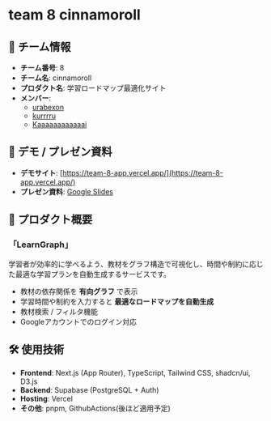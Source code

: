 # team 8 cinnamoroll

## 📌 チーム情報
- **チーム番号**: 8  
- **チーム名**: cinnamoroll  
- **プロダクト名**: 学習ロードマップ最適化サイト  
- **メンバー**:  
  - [urabexon](https://github.com/urabexon)  
  - [kurrrru](https://github.com/kurrrru)  
  - [Kaaaaaaaaaaaai](https://github.com/Kaaaaaaaaaaaai)  


## 🎥 デモ / プレゼン資料
- **デモサイト**: [https://team-8-app.vercel.app/](https://team-8-app.vercel.app/)  
- **プレゼン資料**: [Google Slides](https://docs.google.com/presentation/d/1g_wcScDed7cVYMmYIz7LUoy-9aGIhhGc9783Sdk3tTo/edit?usp=sharing)  

## 🚀 プロダクト概要

### 「LearnGraph」
学習者が効率的に学べるよう、教材をグラフ構造で可視化し、時間や制約に応じた最適な学習プランを自動生成するサービスです。  

- 教材の依存関係を **有向グラフ** で表示  
- 学習時間や制約を入力すると **最適なロードマップを自動生成**  
- 教材検索 / フィルタ機能  
- Googleアカウントでのログイン対応  

## 🛠️ 使用技術
- **Frontend**: Next.js (App Router), TypeScript, Tailwind CSS, shadcn/ui, D3.js  
- **Backend**: Supabase (PostgreSQL + Auth)  
- **Hosting**: Vercel  
- **その他**: pnpm, GithubActions(後ほど適用予定)

